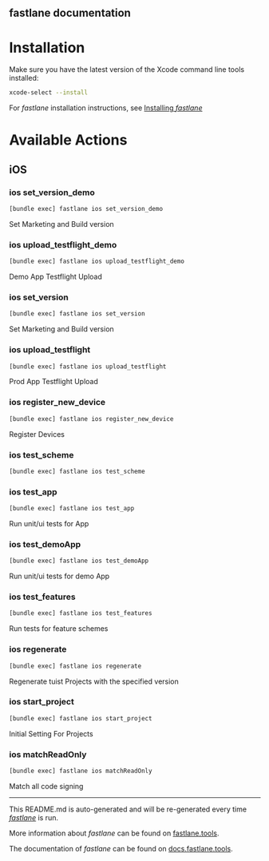 fastlane documentation
----

# Installation

Make sure you have the latest version of the Xcode command line tools installed:

```sh
xcode-select --install
```

For _fastlane_ installation instructions, see [Installing _fastlane_](https://docs.fastlane.tools/#installing-fastlane)

# Available Actions

## iOS

### ios set_version_demo

```sh
[bundle exec] fastlane ios set_version_demo
```

Set Marketing and Build version

### ios upload_testflight_demo

```sh
[bundle exec] fastlane ios upload_testflight_demo
```

Demo App Testflight Upload

### ios set_version

```sh
[bundle exec] fastlane ios set_version
```

Set Marketing and Build version

### ios upload_testflight

```sh
[bundle exec] fastlane ios upload_testflight
```

Prod App Testflight Upload

### ios register_new_device

```sh
[bundle exec] fastlane ios register_new_device
```

Register Devices

### ios test_scheme

```sh
[bundle exec] fastlane ios test_scheme
```



### ios test_app

```sh
[bundle exec] fastlane ios test_app
```

Run unit/ui tests for App

### ios test_demoApp

```sh
[bundle exec] fastlane ios test_demoApp
```

Run unit/ui tests for demo App

### ios test_features

```sh
[bundle exec] fastlane ios test_features
```

Run tests for feature schemes

### ios regenerate

```sh
[bundle exec] fastlane ios regenerate
```

Regenerate tuist Projects with the specified version

### ios start_project

```sh
[bundle exec] fastlane ios start_project
```

Initial Setting For Projects

### ios matchReadOnly

```sh
[bundle exec] fastlane ios matchReadOnly
```

Match all code signing

----

This README.md is auto-generated and will be re-generated every time [_fastlane_](https://fastlane.tools) is run.

More information about _fastlane_ can be found on [fastlane.tools](https://fastlane.tools).

The documentation of _fastlane_ can be found on [docs.fastlane.tools](https://docs.fastlane.tools).

